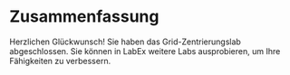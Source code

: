 # Zusammenfassung

Herzlichen Glückwunsch! Sie haben das Grid-Zentrierungslab abgeschlossen. Sie können in LabEx weitere Labs ausprobieren, um Ihre Fähigkeiten zu verbessern.
